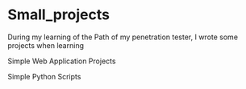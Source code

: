 # Small_projects

During my learning of the Path of my penetration tester, I wrote some projects when learning

Simple Web Application Projects

Simple Python Scripts
